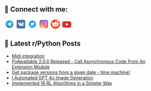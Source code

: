 ## 🔎 Connect with me:
[<img src="https://github.com/bullbesh/bullbesh/blob/main/images/Telegram.png" width="32" height="32" />](https://t.me/bullbesh)
[<img src="https://github.com/bullbesh/bullbesh/blob/main/images/VK.png" width="32" height="32" />](https://vk.com/bullbesh)
[<img src="https://github.com/bullbesh/bullbesh/blob/main/images/Twitter.png" width="32" height="32" />](https://twitter.com/bullbesh1)
[<img src="https://github.com/bullbesh/bullbesh/blob/main/images/Instagram.png" width="32" height="32" />](https://www.instagram.com/bullbesh)
[<img src="https://github.com/bullbesh/bullbesh/blob/main/images/Reddit.png" width="32" height="32" />](https://www.reddit.com/user/bullbesh)
[<img src="https://github.com/bullbesh/bullbesh/blob/main/images/YouTube.png" width="32" height="32" />](https://www.youtube.com/channel/UCtfjRs6uzgq5mfm8S06WTcg)

## 📕 Latest r/Python Posts
<!-- BLOG-POST-LIST:START -->
- [Midi integration](https://www.reddit.com/r/Python/comments/1jnlg5t/midi_integration/)
- [PyAwaitable 2.0.0 Released - Call Asynchronous Code From An Extension Module](https://www.reddit.com/r/Python/comments/1jnl2e8/pyawaitable_200_released_call_asynchronous_code/)
- [Get package versions from a given date - time machine!](https://www.reddit.com/r/Python/comments/1jnjzep/get_package_versions_from_a_given_date_time/)
- [I Automated GPT 4o Image Generation](https://www.reddit.com/r/Python/comments/1jnjuxy/i_automated_gpt_4o_image_generation/)
- [Implemented 18 RL Algorithms in a Simpler Way](https://www.reddit.com/r/Python/comments/1jnduby/implemented_18_rl_algorithms_in_a_simpler_way/)
<!-- BLOG-POST-LIST:END -->

